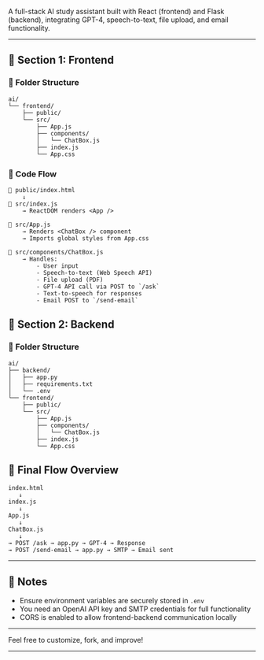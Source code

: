 A full-stack AI study assistant built with React (frontend) and Flask (backend), integrating GPT-4, speech-to-text, file upload, and email functionality.

---

## 🔹 Section 1: Frontend

### 🧱 Folder Structure

```
ai/
└── frontend/
    ├── public/
    └── src/
        ├── App.js
        ├── components/
        │   └── ChatBox.js
        ├── index.js
        └── App.css
```

### 🔄 Code Flow

```
📄 public/index.html
    ↓
📄 src/index.js
    → ReactDOM renders <App />

📄 src/App.js
    → Renders <ChatBox /> component
    → Imports global styles from App.css

📄 src/components/ChatBox.js
    → Handles:
        - User input
        - Speech-to-text (Web Speech API)
        - File upload (PDF)
        - GPT-4 API call via POST to `/ask`
        - Text-to-speech for responses
        - Email POST to `/send-email`
```

## 🔹 Section 2: Backend

### 🧱 Folder Structure

```
ai/
├── backend/
│   ├── app.py
│   ├── requirements.txt
│   └── .env
└── frontend/
    ├── public/
    └── src/
        ├── App.js
        ├── components/
        │   └── ChatBox.js
        ├── index.js
        └── App.css
```



## 🔁 Final Flow Overview

```
index.html
   ↓
index.js
   ↓
App.js
   ↓
ChatBox.js
   ↓
→ POST /ask → app.py → GPT-4 → Response
→ POST /send-email → app.py → SMTP → Email sent
```

---

## 📌 Notes

- Ensure environment variables are securely stored in `.env`
- You need an OpenAI API key and SMTP credentials for full functionality
- CORS is enabled to allow frontend-backend communication locally

---

Feel free to customize, fork, and improve!

---


